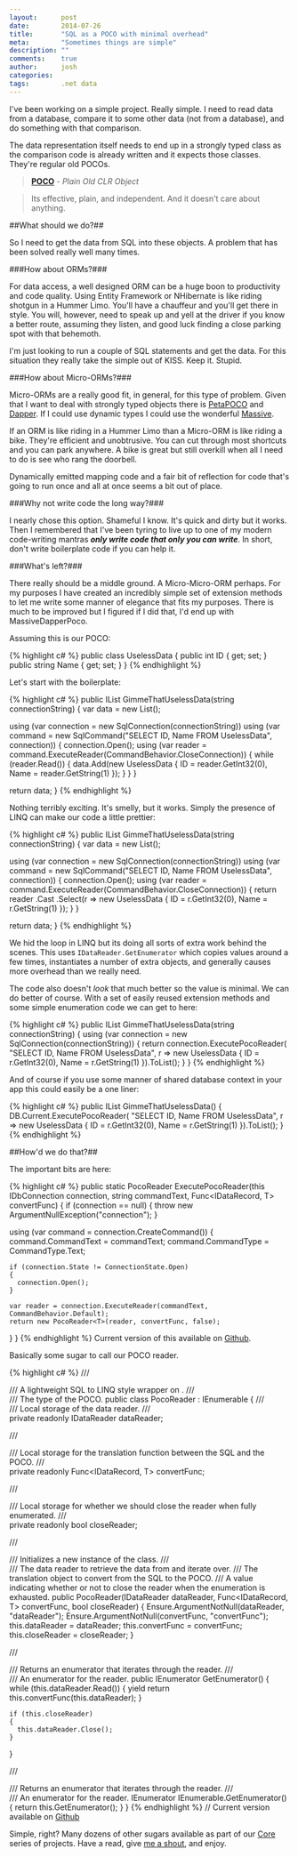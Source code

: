 ```yaml
---
layout:      post
date:        2014-07-26
title:       "SQL as a POCO with minimal overhead"
meta:        "Sometimes things are simple"
description: ""
comments:    true
author:      josh
categories:  
tags:        .net data
---
```


I've been working on a simple project. Really simple. I need to read data from a database, compare it to some other data (not from a database), and do something with that comparison.

The data representation itself needs to end up in a strongly typed class as the comparison code is already written and it expects those classes. They're regular old POCOs.

> **[POCO](http://en.wikipedia.org/wiki/Plain_Old_CLR_Object)** - *Plain Old CLR Object*

> Its effective, plain, and independent. And it doesn't care about anything.

##What should we do?##

So I need to get the data from SQL into these objects. A problem that has been solved really well many times.

###How about ORMs?###

For data access, a well designed ORM can be a huge boon to productivity and code quality. Using Entity Framework or NHibernate is like riding shotgun in a Hummer Limo. You'll have a chauffeur and you'll get there in style. You will, however, need to speak up and yell at the driver if you know a better route, assuming they listen, and good luck finding a close parking spot with that behemoth.

I'm just looking to run a couple of SQL statements and get the data. For this situation they really take the simple out of KISS. Keep it. Stupid.

###How about Micro-ORMs?###

Micro-ORMs are a really good fit, in general, for this type of problem. Given that I want to deal with strongly typed objects there is [PetaPOCO](http://www.toptensoftware.com/petapoco/) and [Dapper](https://code.google.com/p/dapper-dot-net/). If I could use dynamic types I could use the wonderful [Massive](https://github.com/robconery/massive).

If an ORM is like riding in a Hummer Limo than a Micro-ORM is like riding a bike. They're efficient and unobtrusive. You can cut through most shortcuts and you can park anywhere. A bike is great but still overkill when all I need to do is see who rang the doorbell.

Dynamically emitted mapping code and a fair bit of reflection for code that's going to run once and all at once seems a bit out of place.

###Why not write code the long way?###

I nearly chose this option. Shameful I know. It's quick and dirty but it works. Then I remembered that I've been tyring to live up to one of my modern code-writing mantras ***only write code that only you can write***. In short, don't write boilerplate code if you can help it.

###What's left?###

There really should be a middle ground. A Micro-Micro-ORM perhaps. For my purposes I have created an incredibly simple set of extension methods to let me write some manner of elegance that fits my purposes. There is much to be improved but I figured if I did that, I'd end up with MassiveDapperPoco.

Assuming this is our POCO:

{% highlight c# %}
public class UselessData
{
  public int ID { get; set; }
  public string Name { get; set; }
}
{% endhighlight %}

Let's start with the boilerplate:

{% highlight c# %}
public IList<UselessData> GimmeThatUselessData(string connectionString)
{
  var data = new List<UselessData>();

  using (var connection = new SqlConnection(connectionString))
  using (var command = new SqlCommand("SELECT ID, Name FROM UselessData", connection))
  {
    connection.Open();
    using (var reader = command.ExecuteReader(CommandBehavior.CloseConnection))
    {
      while (reader.Read())
      {
        data.Add(new UselessData { ID = reader.GetInt32(0), Name = reader.GetString(1) });
      }
    }
  }

  return data;
}
{% endhighlight %}

Nothing terribly exciting. It's smelly, but it works. Simply the presence of LINQ can make our code a little prettier:

{% highlight c# %}
public IList<UselessData> GimmeThatUselessData(string connectionString)
{
  var data = new List<UselessData>();

  using (var connection = new SqlConnection(connectionString))
  using (var command = new SqlCommand("SELECT ID, Name FROM UselessData", connection))
  {
    connection.Open();
    using (var reader = command.ExecuteReader(CommandBehavior.CloseConnection))
    {
      return reader
        .Cast<IDataRecord>
        .Select(r => new UselessData { ID = r.GetInt32(0), Name = r.GetString(1) });
    }
  }

  return data;
}
{% endhighlight %}

We hid the loop in LINQ but its doing all sorts of extra work behind the scenes. This uses `IDataReader.GetEnumerator` which copies values around a few times, instantiates a number of extra objects, and generally causes more overhead than we really need.

The code also doesn't *look* that much better so the value is minimal. We can do better of course. With a set of easily reused extension methods and some simple enumeration code we can get to here:

{% highlight c# %}
public IList<UselessData> GimmeThatUselessData(string connectionString)
{
  using (var connection = new SqlConnection(connectionString))
  {
    return connection.ExecutePocoReader(
      "SELECT ID, Name FROM UselessData",
      r => new UselessData { ID = r.GetInt32(0), Name = r.GetString(1) }).ToList();
  }
}
{% endhighlight %}

And of course if you use some manner of shared database context in your app this could easily be a one liner:

{% highlight c# %}
public IList<UselessData> GimmeThatUselessData()
{
  DB.Current.ExecutePocoReader(
    "SELECT ID, Name FROM UselessData",
    r => new UselessData { ID = r.GetInt32(0), Name = r.GetString(1) }).ToList();
}
{% endhighlight %}

##How'd we do that?##

The important bits are here:

{% highlight c# %}
public static PocoReader<T> ExecutePocoReader<T>(this IDbConnection connection, string commandText, Func<IDataRecord, T> convertFunc)
{
  if (connection == null)
  {
    throw new ArgumentNullException("connection");
  }

  using (var command = connection.CreateCommand())
  {
    command.CommandText = commandText;
    command.CommandType = CommandType.Text;

    if (connection.State != ConnectionState.Open)
    {
      connection.Open();
    }

    var reader = connection.ExecuteReader(commandText, CommandBehavior.Default);
    return new PocoReader<T>(reader, convertFunc, false);
  }
}
{% endhighlight %}
Current version of this available on [Github](https://github.com/perbyte/core/blob/master/src/PerByte.Core/Data/IDbConnectionExtensions.cs).

Basically some sugar to call our POCO reader.

{% highlight c# %}
/// <summary>
/// A lightweight SQL to LINQ style wrapper on <see cref="IDataReader"/>.
/// </summary>
/// <typeparam name="T">The type of the POCO.</typeparam>
public class PocoReader<T> : IEnumerable<T>
{
  /// <summary>
  /// Local storage of the data reader.
  /// </summary>
  private readonly IDataReader dataReader;

  /// <summary>
  /// Local storage for the translation function between the SQL and the POCO.
  /// </summary>
  private readonly Func<IDataRecord, T> convertFunc;

  /// <summary>
  /// Local storage for whether we should close the reader when fully enumerated.
  /// </summary>
  private readonly bool closeReader;

  /// <summary>
  /// Initializes a new instance of the <see cref="PocoReader{T}"/> class.
  /// </summary>
  /// <param name="dataReader">The data reader to retrieve the data from and iterate over.</param>
  /// <param name="convertFunc">The translation object to convert from the SQL to the POCO.</param>
  /// <param name="closeReader">A value indicating whether or not to close the reader when the enumeration is exhausted.</param>
  public PocoReader(IDataReader dataReader, Func<IDataRecord, T> convertFunc, bool closeReader)
  {
    Ensure.ArgumentNotNull(dataReader, "dataReader");
    Ensure.ArgumentNotNull(convertFunc, "convertFunc");
    this.dataReader = dataReader;
    this.convertFunc = convertFunc;
    this.closeReader = closeReader;
  }

  /// <summary>
  /// Returns an enumerator that iterates through the reader.
  /// </summary>
  /// <returns>An enumerator for the reader.</returns>
  public IEnumerator<T> GetEnumerator()
  {
    while (this.dataReader.Read())
    {
      yield return this.convertFunc(this.dataReader);
    }

    if (this.closeReader)
    {
      this.dataReader.Close();
    }
  }

  /// <summary>
  /// Returns an enumerator that iterates through the reader.
  /// </summary>
  /// <returns>An enumerator for the reader.</returns>
  IEnumerator IEnumerable.GetEnumerator()
  {
    return this.GetEnumerator();
  }
}
{% endhighlight %}
// Current version available on [Github](https://github.com/perbyte/core/blob/master/src/PerByte.Core/Data/PocoReader.cs)

Simple, right? Many dozens of other sugars available as part of our [Core](https://github.com/perbyte/core) series of projects. Have a read, give [me a shout](https://twitter.com/joshucar), and enjoy.
